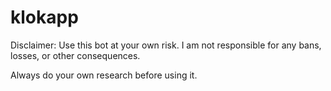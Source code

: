 # klokapp

Disclaimer: Use this bot at your own risk. I am not responsible for any bans, losses, or other consequences. 

Always do your own research before using it.
